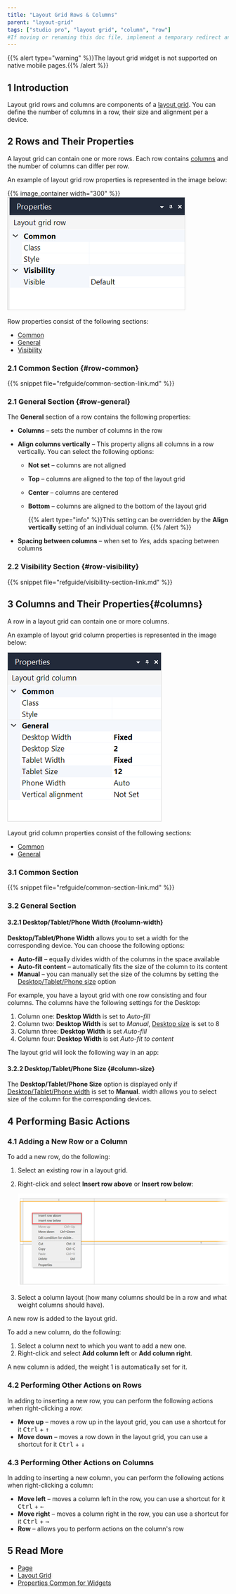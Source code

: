 ```yaml
---
title: "Layout Grid Rows & Columns"
parent: "layout-grid"
tags: ["studio pro", "layout grid", "column", "row"]
#If moving or renaming this doc file, implement a temporary redirect and let the respective team know they should update the URL in the product. See Mapping to Products for more details.
---
```


{{% alert type="warning" %}}The layout grid widget is not supported on native mobile pages.{{% /alert %}}

## 1 Introduction

Layout grid rows and columns are components of a [layout grid](). You can define the number of columns in a row, their size and alignment per a device.

## 2 Rows and Their Properties

A layout grid can contain one or more rows. Each row contains [columns](#columns) and the number of columns can differ per row.

An example of layout grid row properties is represented in the image below:

{{% image_container width="300" %}}![Row Properties](attachments/container-widgets/row-properties.png)

Row properties consist of the following sections:

* [Common](#row-common)
* [General](#row-general)
* [Visibility](#row-visibility)

### 2.1 Common Section {#row-common}

{{% snippet file="refguide/common-section-link.md" %}}

### 2.1 General Section {#row-general}

The **General** section of a row contains the following properties:

* **Columns** – sets the number of columns in the row
* **Align columns vertically** – This property aligns all columns in a row vertically. You can select the following options:
  
  * **Not set** – columns are not aligned
  
  * **Top** – columns are aligned to the top of the layout grid
  
  * **Center** – columns are centered
  
  * **Bottom** – columns are aligned to the bottom of the layout grid
  
    {{% alert type="info" %}}This setting can be overridden by the **Align vertically** setting of an individual column.
    {{% /alert %}}
  
* **Spacing between columns** – when set to *Yes*, adds spacing between columns

### 2.2 Visibility Section {#row-visibility}

{{% snippet file="refguide/visibility-section-link.md" %}}

## 3 Columns and Their Properties{#columns}

A row in a layout grid can contain one or more columns.  

 An example of layout grid column properties is represented in the image below:

![Column Properties](attachments/container-widgets/column-properties.png)

Layout grid column properties consist of the following sections:

* [Common](#column-common)
* [General](#column-general)

### 3.1 Common Section

{{% snippet file="refguide/common-section-link.md" %}}

### 3.2 General Section

#### 3.2.1 **Desktop/Tablet/Phone Width** {#column-width}

**Desktop/Tablet/Phone Width** allows you to set a width for the corresponding device. You can choose the following options:

* **Auto-fill** – equally divides width of the columns in the space available
* **Auto-fit content** – automatically fits the size of the column to its content
* **Manual** – you can manually set the size of the columns by setting the [Desktop/Tablet/Phone size](#column-size) option 

For example, you have a layout grid with one row consisting and four columns. The columns have the following settings for the Desktop:

1. Column one: **Desktop Width** is set to *Auto-fill*
2. Column two: **Desktop Width** is set to *Manual*, [Desktop size](#column-size) is set to 8
3. Column three: **Desktop Width** is set *Auto-fill*
4. Column four: **Desktop Width** is set *Auto-fit to content*

The layout grid will look the following way in an app:



#### 3.2.2 **Desktop/Tablet/Phone Size** {#column-size}

The **Desktop/Tablet/Phone Size** option is displayed only if [Desktop/Tablet/Phone width](#column-width) is set to **Manual**. width allows you to select size of the column for the corresponding devices.

## 4 Performing Basic Actions

### 4.1 Adding a New Row or a Column

To add a new row, do the following:

1. Select an existing row in a layout grid.

2.  Right-click and select **Insert row above** or **Insert row below**:

    ![Adding a New Row](attachments/container-widgets/adding-row.png)

3. Select a column layout (how many columns should be in a row and what weight columns should have).

A new row is added to the layout grid.

To add a new column, do the following:

1. Select a column next to which you want to add a new one.
2. Right-click and select **Add column left** or **Add column right**.

A new column is added, the weight 1 is automatically set for it. 

### 4.2 Performing Other Actions on Rows

In adding to inserting a new row, you can perform the following actions when right-clicking a row:

* **Move up** – moves a row up in the layout grid, you can use a shortcut for it  <kbd>Ctrl</kbd> + <kbd>↑</kbd> 
* **Move down** – moves a row down in the layout grid, you can use a shortcut for it  <kbd>Ctrl</kbd> + <kbd>↓</kbd> 

### 4.3 Performing Other Actions on Columns

In adding to inserting a new column, you can perform the following actions when right-clicking a column:

* **Move left** – moves a column left in the row, you can use a shortcut for it  <kbd>Ctrl</kbd> + <kbd>←</kbd> 
* **Move right** – moves a column right in the row, you can use a shortcut for it  <kbd>Ctrl</kbd> + <kbd>→</kbd> 
* **Row** – allows you to perform actions on the column's row 

## 5 Read More

* [Page](page)
* [Layout Grid](layout-grid)
* [Properties Common for Widgets](common-widget-properties)
